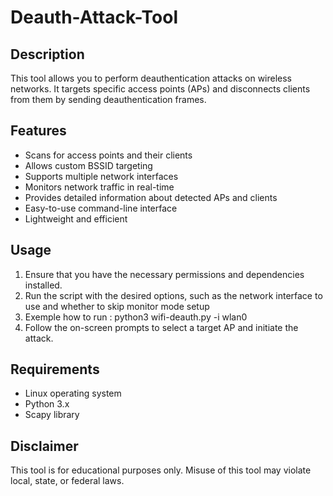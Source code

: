 # Deauth-Attack-Tool


## Description
This tool allows you to perform deauthentication attacks on wireless networks. It targets specific access points (APs) and disconnects clients from them by sending deauthentication frames.

## Features
- Scans for access points and their clients
- Allows custom BSSID targeting
- Supports multiple network interfaces
- Monitors network traffic in real-time
- Provides detailed information about detected APs and clients
- Easy-to-use command-line interface
- Lightweight and efficient

## Usage
1. Ensure that you have the necessary permissions and dependencies installed.
2. Run the script with the desired options, such as the network interface to use and whether to skip monitor mode setup
3. Exemple how to run : python3 wifi-deauth.py -i wlan0
4. Follow the on-screen prompts to select a target AP and initiate the attack.



## Requirements
- Linux operating system
- Python 3.x
- Scapy library

## Disclaimer
This tool is for educational purposes only. Misuse of this tool may violate local, state, or federal laws.


